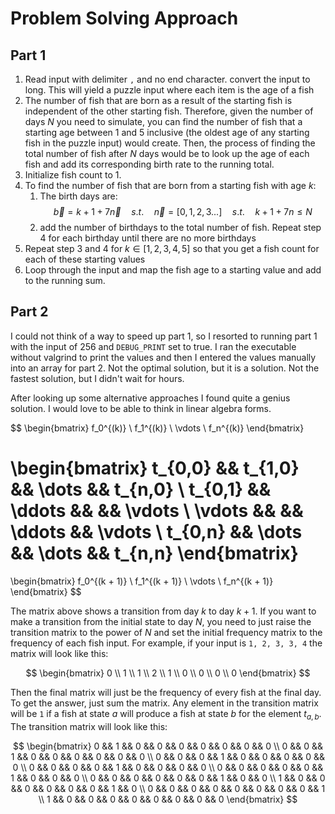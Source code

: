 # Problem Solving Approach

## Part 1

1. Read input with delimiter `,` and no end character. convert the input to long. This will yield a puzzle input where each item is the age of a fish
2. The number of fish that are born as a result of the starting fish is independent of the other starting fish. Therefore, given the number of days $N$ you need to simulate, you can find the number of fish that a starting age between 1 and 5 inclusive (the oldest age of any starting fish in the puzzle input) would create. Then, the process of finding the total number of fish after $N$ days would be to look up the age of each fish and add its corresponding birth rate to the running total.
3. Initialize fish count to 1.
4. To find the number of fish that are born from a starting fish with age $k$:
    1. The birth days are: $$\vec{b} = k + 1 + 7 \vec{n} \quad s.t. \quad \vec{n} = [0, 1, 2, 3 ...] \quad s.t . \quad k + 1 + 7n \le N$$
    2. add the number of birthdays to the total number of fish. Repeat step 4 for each birthday until there are no more birthdays
5. Repeat step 3 and 4 for $k \in [1, 2, 3, 4, 5]$ so that you get a fish count for each of these starting values
6. Loop through the input and map the fish age to a starting value and add to the running sum.


## Part 2

I could not think of a way to speed up part 1, so I resorted to running part 1 with the input of 256 and `DEBUG_PRINT` set to true. I ran the executable without valgrind to print the values and then I entered the values manually into an array for part 2. Not the optimal solution, but it is a solution. Not the fastest solution, but I didn't wait for hours.

After looking up some alternative approaches I found quite a genius solution. I would love to be able to think in linear algebra forms.

$$
\begin{bmatrix}
f_0^{(k)} \\
f_1^{(k)} \\
\vdots \\
f_n^{(k)}
\end{bmatrix}

\begin{bmatrix}
t_{0,0} && t_{1,0} && \dots && t_{n,0} \\
t_{0,1} && \ddots && && \vdots \\
\vdots && && \ddots && \vdots \\
t_{0,n} && \dots && \dots && t_{n,n}
\end{bmatrix}
=
\begin{bmatrix}
f_0^{(k + 1)} \\
f_1^{(k + 1)} \\
\vdots \\
f_n^{(k + 1)}
\end{bmatrix}
$$

The matrix above shows a transition from day $k$ to day $k+1$. If you want to make a transition from the initial state to day $N$, you need to just raise the transition matrix to the power of $N$ and set the initial frequency matrix to the frequency of each fish input. For example, if your input is `1, 2, 3, 3, 4` the matrix will look like this:

$$
\begin{bmatrix}
0 \\
1 \\
1 \\
2 \\
1 \\
0 \\
0 \\
0 \\
0
\end{bmatrix}
$$

Then the final matrix will just be the frequency of every fish at the final day. To get the answer, just sum the matrix. Any element in the transition matrix will be `1` if a fish at state $a$ will produce a fish at state $b$ for the element $t_{a, b}$. The transition matrix will look like this:

$$
\begin{bmatrix}
0 && 1 && 0 && 0 && 0 && 0 && 0 && 0 && 0 \\
0 && 0 && 1 && 0 && 0 && 0 && 0 && 0 && 0 \\
0 && 0 && 0 && 1 && 0 && 0 && 0 && 0 && 0 \\
0 && 0 && 0 && 0 && 1 && 0 && 0 && 0 && 0 \\
0 && 0 && 0 && 0 && 0 && 1 && 0 && 0 && 0 \\
0 && 0 && 0 && 0 && 0 && 0 && 1 && 0 && 0 \\
1 && 0 && 0 && 0 && 0 && 0 && 0 && 1 && 0 \\
0 && 0 && 0 && 0 && 0 && 0 && 0 && 0 && 1 \\
1 && 0 && 0 && 0 && 0 && 0 && 0 && 0 && 0
\end{bmatrix}
$$